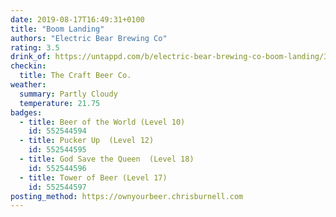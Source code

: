 ```yaml
---
date: 2019-08-17T16:49:31+0100
title: "Boom Landing"
authors: "Electric Bear Brewing Co"
rating: 3.5
drink_of: https://untappd.com/b/electric-bear-brewing-co-boom-landing/3261172
checkin:
  title: The Craft Beer Co.
weather:
  summary: Partly Cloudy
  temperature: 21.75
badges:
  - title: Beer of the World (Level 10)
    id: 552544594
  - title: Pucker Up  (Level 12)
    id: 552544595
  - title: God Save the Queen  (Level 18)
    id: 552544596
  - title: Tower of Beer (Level 17)
    id: 552544597
posting_method: https://ownyourbeer.chrisburnell.com
---
```

